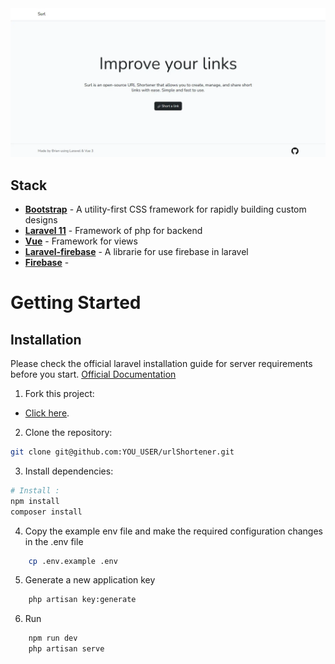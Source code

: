 <div align="center">
<a href="https://svgl.app">
<img src="public/readme.webp">
</a>
<p></p>
</div>

## Stack

- [**Bootstrap**](https://getbootstrap.com/) - A utility-first CSS framework for rapidly building custom designs
- [**Laravel 11**](https://laravel.com/) - Framework of php for backend
- [**Vue**](https://vuejs.org/) - Framework for views
- [**Laravel-firebase**](https://github.com/kreait/laravel-firebase) - A librarie for use firebase in laravel
- [**Firebase**](https://firebase.google.com/?hl=es-419) -

# Getting Started
## Installation
Please check the official laravel installation guide for server requirements before you start. [Official Documentation](https://laravel.com/docs/11.x/installation)

1. Fork this project:

- [Click here](https://github.com/pardo-salas/urlShortener/fork).

2. Clone the repository:

```bash
git clone git@github.com:YOU_USER/urlShortener.git
```

3. Install dependencies:

```bash
# Install :
npm install
composer install
```
4. Copy the example env file and make the required configuration changes in the .env file
```bash
    cp .env.example .env
```

5. Generate a new application key
```bash
    php artisan key:generate
```

6. Run
```bash
    npm run dev
    php artisan serve
```
